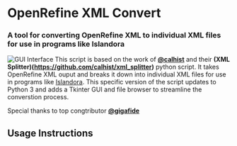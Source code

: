 # OpenRefine XML Convert
### A tool for converting OpenRefine XML to individual XML files for use in programs like Islandora 

![GUI Interface](https://github.com/gigafide/Islandora-xml-converter/blob/main/images/screenshot.PNG)
This script is based on the work of **[@calhist](https://github.com/calhist)** and their **(XML Splitter)(https://github.com/calhist/xml_splitter)** python script.
It takes OpenRefine XML ouput and breaks it down into individual XML files for use in programs like [Islandora](https://www.islandora.ca/).
This specific version of the script updates to Python 3 and adds a Tkinter GUI and file browser to streamline the converstion process.

Special thanks to top congtributor **[@gigafide](https://github.com/gigafide)**

## Usage Instructions


